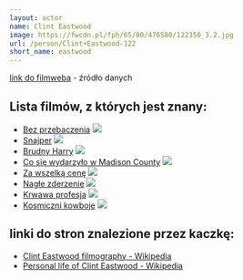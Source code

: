 ```yaml
---
layout: actor
name: Clint Eastwood
image: https://fwcdn.pl/fph/65/80/476580/122350_3.2.jpg
url: /person/Clint+Eastwood-122
short_name: eastwood
---
```

[link do filmweba](https://www.filmweb.pl/person/Clint+Eastwood-122) - źródło danych

## Lista filmów, z których jest znany:
- [Bez przebaczenia](https://www.filmweb.pl/film/Bez+przebaczenia-1992-1241)
![](https://fwcdn.pl/fpo/12/41/1241/8022079_1.7.webp)
- [Snajper](https://www.filmweb.pl/film/Snajper-2014-656040)
![](https://fwcdn.pl/fpo/60/40/656040/7666910_2.7.webp)
- [Brudny Harry](https://www.filmweb.pl/film/Brudny+Harry-1971-4357)
![](https://fwcdn.pl/fpo/43/57/4357/7468709_1.7.webp)
- [Co się wydarzyło w Madison County](https://www.filmweb.pl/film/Co+si%C4%99+wydarzy%C5%82o+w+Madison+County-1995-641)
![](https://fwcdn.pl/fpo/06/41/641/7469336_1.7.webp)
- [Za wszelką cenę](https://www.filmweb.pl/film/Za+wszelk%C4%85+cen%C4%99-2004-123697)
![](https://fwcdn.pl/fpo/36/97/123697/7517900_2.7.webp)
- [Nagłe zderzenie](https://www.filmweb.pl/film/Nag%C5%82e+zderzenie-1983-7997)
![](https://fwcdn.pl/fpo/79/97/7997/7468560_1.7.webp)
- [Krwawa profesja](https://www.filmweb.pl/film/Krwawa+profesja-2002-33405)
![](https://fwcdn.pl/fpo/34/05/33405/7468648_1.7.webp)
- [Kosmiczni kowboje](https://www.filmweb.pl/film/Kosmiczni+kowboje-2000-1082)
![](https://fwcdn.pl/fpo/10/82/1082/7130602_1.7.webp)


## linki do stron znalezione przez kaczkę:
- [Clint Eastwood filmography - Wikipedia](https://en.wikipedia.org/wiki/Clint_Eastwood_filmography)
- [Personal life of Clint Eastwood - Wikipedia](https://en.wikipedia.org/wiki/Personal_life_of_Clint_Eastwood)
